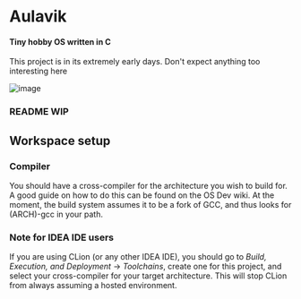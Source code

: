 # Aulavik
#### Tiny hobby OS written in C
This project is in its extremely early days. Don't expect anything too interesting here 

![image](https://github.com/niqumu/Aulavik/assets/146425360/64a18682-de3f-462e-a08a-113cc9ed1030)

### README WIP

## Workspace setup

### Compiler
You should have a cross-compiler for the architecture you wish to build for. 
A good guide on how to do this can be found on the OS Dev wiki. At the moment, 
the build system assumes it to be a fork of GCC, and thus looks for (ARCH)-gcc
in your path. 

### Note for IDEA IDE users
If you are using CLion (or any other IDEA IDE), you should go to *Build, 
Execution, and Deployment* -> *Toolchains*, create one for this project, and 
select your cross-compiler for your target architecture. This will stop CLion
from always assuming a hosted environment.
